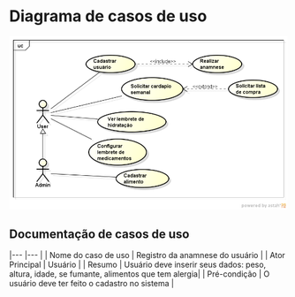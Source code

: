 # Diagrama de casos de uso

![Casos de uso](images/UseCase.png)

## Documentação de casos de uso
|---	|---	|
| Nome do caso de uso         | Registro da anamnese do usuário                                                            |
| Ator Principal              | Usuário                                                                                    |
| Resumo                      | Usuário deve inserir seus dados: peso, altura, idade, se fumante, alimentos que tem alergia|
| Pré-condição                | O usuário deve ter feito o cadastro no sistema                                             |
